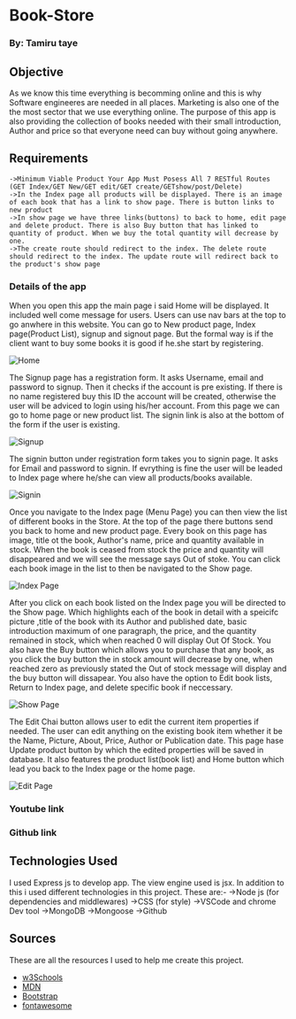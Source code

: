 # Book-Store

### By: Tamiru taye

## Objective 

As we know this time everything is becomming online and this is why Software engineeres are needed in all places. Marketing is also one of the the most sector that we use everything online. The purpose of this app is also providing the collection of books needed with their small introduction, Author and price so that everyone need can buy without going anywhere.

## Requirements
    ->Minimum Viable Product Your App Must Posess All 7 RESTful Routes (GET Index/GET New/GET edit/GET create/GETshow/post/Delete)
    ->In the Index page all products will be displayed. There is an image of each book that has a link to show page. There is button links to new product
    ->In show page we have three links(buttons) to back to home, edit page and delete product. There is also Buy button that has linked to quantity of product. When we buy the total quantity will decrease by one.
    ->The create route should redirect to the index. The delete route should redirect to the index. The update route will redirect back to the product's show page



### Details of the app 

When you open this app the main page i said Home will be displayed. It included well come message for users. Users can use nav bars at the top to go anwhere in this website. You can go to New product page, Index page(Product List), signup and signout page. But the formal way is if the client want to buy some books it is good if he.she start by registering. 

![Home ](png/Home.png)

The Signup page has a registration form. It asks Username, email and password to signup. Then it checks if the account is pre existing. If there is no name registered buy this ID the account will be created, otherwise the user will be adviced to login using his/her account. From this page we can go to home page or new product list. The signin link is also at the bottom of the form if the user is existing. 

![Signup](png/Signup.png)

The signin button under registration form takes you to signin page. It asks for Email and password to signin. If evrything is fine the user will be leaded to Index page where he/she can view all products/books available. 

![Signin](png/Signin.png)

Once you navigate to the Index page (Menu Page) you can then view the list of different books in the Store. At the top of the page there buttons send you back to home and new product page. Every book on this page has image, title ot the book, Author's name, price and quantity available in stock. When the book is ceased from stock the price and quantity will disappeared and we will see the message says Out of stoke.  You can click each book image in the list to then be navigated to the Show page. 

![Index Page](png/Index.png)

After you click on each book listed on the Index page you will be directed to the Show page. Which highlights each of the book in detail with a speicifc picture ,title of the book with its Author and published date,  basic introduction maximum of one paragraph, the price, and the quantity remained in stock, which when reached 0 will display Out Of Stock. You also have the Buy button which allows you to purchase that any book, as you click the buy button the in stock amount will decrease by one, when reached zero as previously stated the Out of stock message will display and the buy button will dissapear. You also have the option to Edit book lists, Return to Index page, and delete specific book if neccessary. 

![Show Page](png/Show.png)

The Edit Chai button allows user to edit the current item properties if needed. The user can edit anything on the existing book item whether it be the Name, Picture, About, Price, Author or Publication date. This page hase Update product button by which the edited properties will be saved in database. It also features the product list(book list) and Home button which lead you back to the Index page or the home page. 

![Edit Page](png/Edit.png)

### Youtube link 

### Github link 

## Technologies Used
I used Express js to develop app. The view engine used is jsx. In addition to this i used different technologies in this project. These are:-
    ->Node js (for dependencies and middlewares)
    ->CSS  (for style)
    ->VSCode and chrome Dev tool
    ->MongoDB
    ->Mongoose
    ->Github

## Sources 

These are all the resources I used to help me create this project. 

- [w3Schools](https://www.w3schools.com/default.asp)
- [MDN](https://developer.mozilla.org/en-US/)
- [Bootstrap](https://getbootstrap.com/docs/4.0/components/navbar/)
- [fontawesome](https://fontawesome.com/v4/)
